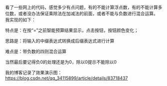 看了一些网上的代码，感觉多少有点问题，有的不能计算浮点数，有的不能计算多位数，或者没办法保证乘除法在加减法的前面，或者不能与负数进行混合运算。
我实现的如下：

特点是：在按“=”之前智能预算结果显示，点击按钮，按钮颜色变化；

思路是：将输入的中缀表达式转换成后缀表达式进行计算

难点是：带负数的四则混合运算

当然最后要记得负0的处理还是为0，除以0提示不能除以0

我的博客记录了效果演示图：https://blog.csdn.net/qq_34115899/article/details/83718437
